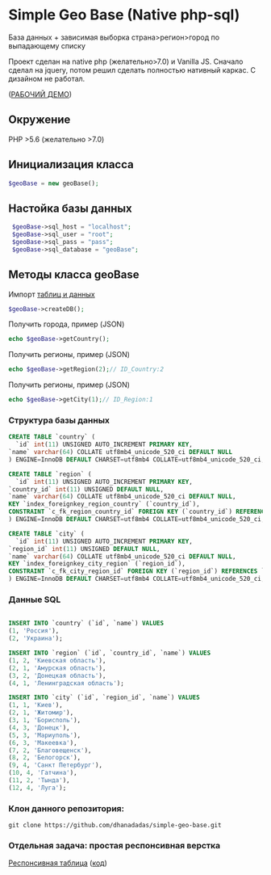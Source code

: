 # Simple Geo Base (Native php-sql)

База данных + зависимая выборка страна>регион>город по выпадающему списку

Проект сделан на native php (желательно>7.0) и Vanilla JS.
Сначало сделал на jquery, потом решил сделать полностью нативный каркас.
С дизайном не работал.
 
 ([РАБОЧИЙ ДЕМО](http://j962903f.beget.tech/geobase/)) 


 ## Окружение
 PHP >5.6 (желательно >7.0)
 
  ## Инициализация класса
  ```php
 $geoBase = new geoBase();
  ```
 
 ## Настойка базы данных
```php
 $geoBase->sql_host = "localhost";
 $geoBase->sql_user = "root";
 $geoBase->sql_pass = "pass";
 $geoBase->sql_database = "geoBase";
   ```
## Методы класса geoBase
Импорт [таблиц и данных](https://github.com/dhanadadas/simple-geo-base/blob/main/base.sql)

  ```php
$geoBase->createDB(); 
  ```

Получить города, пример (JSON)
  ```php
echo $geoBase->getCountry();
  ```

Получить регионы, пример (JSON)
  ```php
echo $geoBase->getRegion(2);// ID_Country:2
  ```

Получить регионы, пример (JSON)
  ```php
echo $geoBase->getCity(1);// ID_Region:1
  ```

### Структура базы данных
  ```sql
CREATE TABLE `country` (
	`id` int(11) UNSIGNED AUTO_INCREMENT PRIMARY KEY,
  `name` varchar(64) COLLATE utf8mb4_unicode_520_ci DEFAULT NULL
) ENGINE=InnoDB DEFAULT CHARSET=utf8mb4 COLLATE=utf8mb4_unicode_520_ci;

CREATE TABLE `region` (
	`id` int(11) UNSIGNED AUTO_INCREMENT PRIMARY KEY,
  `country_id` int(11) UNSIGNED DEFAULT NULL,
  `name` varchar(64) COLLATE utf8mb4_unicode_520_ci DEFAULT NULL,
  KEY `index_foreignkey_region_country` (`country_id`),
  CONSTRAINT `c_fk_region_country_id` FOREIGN KEY (`country_id`) REFERENCES `country` (`id`) ON DELETE SET NULL ON UPDATE SET NULL
) ENGINE=InnoDB DEFAULT CHARSET=utf8mb4 COLLATE=utf8mb4_unicode_520_ci;

CREATE TABLE `city` (
	`id` int(11) UNSIGNED AUTO_INCREMENT PRIMARY KEY,
  `region_id` int(11) UNSIGNED DEFAULT NULL,
  `name` varchar(64) COLLATE utf8mb4_unicode_520_ci DEFAULT NULL,
  KEY `index_foreignkey_city_region` (`region_id`),
  CONSTRAINT `c_fk_city_region_id` FOREIGN KEY (`region_id`) REFERENCES `region` (`id`) ON DELETE SET NULL ON UPDATE SET NULL
) ENGINE=InnoDB DEFAULT CHARSET=utf8mb4 COLLATE=utf8mb4_unicode_520_ci;
  ```

### Данные SQL
  ```sql

INSERT INTO `country` (`id`, `name`) VALUES
(1, 'Россия'),
(2, 'Украина');

INSERT INTO `region` (`id`, `country_id`, `name`) VALUES
(1, 2, 'Киевская область'),
(2, 1, 'Амурская область'),
(3, 2, 'Донецкая область'),
(4, 1, 'Ленинградская область');

INSERT INTO `city` (`id`, `region_id`, `name`) VALUES
(1, 1, 'Киев'),
(2, 1, 'Житомир'),
(3, 1, 'Борисполь'),
(4, 3, 'Донецк'),
(5, 3, 'Мариуполь'),
(6, 3, 'Макеевка'),
(7, 2, 'Благовещенск'),
(8, 2, 'Белогорск'),
(9, 4, 'Санкт Петербург'),
(10, 4, 'Гатчина'),
(11, 2, 'Тында'),
(12, 4, 'Луга');
  ```

### Клон данного репозитория:
```git
git clone https://github.com/dhanadadas/simple-geo-base.git
```

### Отдельная задача: простая респонсивная верстка
[Респонсивная таблица](https://dhanadadas.github.io/simple-geo-base/adaptiveTable/)
([код](https://github.com/dhanadadas/simple-geo-base/tree/main/adaptiveTable))

